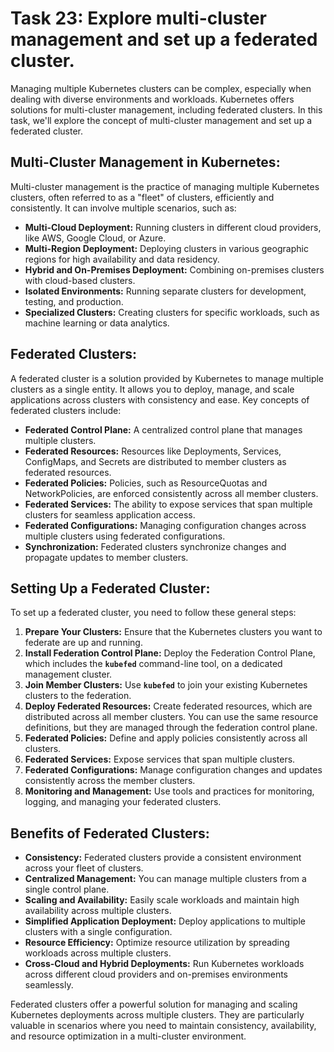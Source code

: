 # Task 23: Explore multi-cluster management and set up a federated cluster.

Managing multiple Kubernetes clusters can be complex, especially when dealing with diverse environments and workloads. Kubernetes offers solutions for multi-cluster management, including federated clusters. In this task, we'll explore the concept of multi-cluster management and set up a federated cluster.

## **Multi-Cluster Management in Kubernetes:**

Multi-cluster management is the practice of managing multiple Kubernetes clusters, often referred to as a "fleet" of clusters, efficiently and consistently. It can involve multiple scenarios, such as:

- **Multi-Cloud Deployment:** Running clusters in different cloud providers, like AWS, Google Cloud, or Azure.
- **Multi-Region Deployment:** Deploying clusters in various geographic regions for high availability and data residency.
- **Hybrid and On-Premises Deployment:** Combining on-premises clusters with cloud-based clusters.
- **Isolated Environments:** Running separate clusters for development, testing, and production.
- **Specialized Clusters:** Creating clusters for specific workloads, such as machine learning or data analytics.

## **Federated Clusters:**

A federated cluster is a solution provided by Kubernetes to manage multiple clusters as a single entity. It allows you to deploy, manage, and scale applications across clusters with consistency and ease. Key concepts of federated clusters include:

- **Federated Control Plane:** A centralized control plane that manages multiple clusters.
- **Federated Resources:** Resources like Deployments, Services, ConfigMaps, and Secrets are distributed to member clusters as federated resources.
- **Federated Policies:** Policies, such as ResourceQuotas and NetworkPolicies, are enforced consistently across all member clusters.
- **Federated Services:** The ability to expose services that span multiple clusters for seamless application access.
- **Federated Configurations:** Managing configuration changes across multiple clusters using federated configurations.
- **Synchronization:** Federated clusters synchronize changes and propagate updates to member clusters.

## **Setting Up a Federated Cluster:**

To set up a federated cluster, you need to follow these general steps:

1. **Prepare Your Clusters:** Ensure that the Kubernetes clusters you want to federate are up and running.
2. **Install Federation Control Plane:** Deploy the Federation Control Plane, which includes the **`kubefed`** command-line tool, on a dedicated management cluster.
3. **Join Member Clusters:** Use **`kubefed`** to join your existing Kubernetes clusters to the federation.
4. **Deploy Federated Resources:** Create federated resources, which are distributed across all member clusters. You can use the same resource definitions, but they are managed through the federation control plane.
5. **Federated Policies:** Define and apply policies consistently across all clusters.
6. **Federated Services:** Expose services that span multiple clusters.
7. **Federated Configurations:** Manage configuration changes and updates consistently across the member clusters.
8. **Monitoring and Management:** Use tools and practices for monitoring, logging, and managing your federated clusters.

## **Benefits of Federated Clusters:**

- **Consistency:** Federated clusters provide a consistent environment across your fleet of clusters.
- **Centralized Management:** You can manage multiple clusters from a single control plane.
- **Scaling and Availability:** Easily scale workloads and maintain high availability across multiple clusters.
- **Simplified Application Deployment:** Deploy applications to multiple clusters with a single configuration.
- **Resource Efficiency:** Optimize resource utilization by spreading workloads across multiple clusters.
- **Cross-Cloud and Hybrid Deployments:** Run Kubernetes workloads across different cloud providers and on-premises environments seamlessly.

Federated clusters offer a powerful solution for managing and scaling Kubernetes deployments across multiple clusters. They are particularly valuable in scenarios where you need to maintain consistency, availability, and resource optimization in a multi-cluster environment.